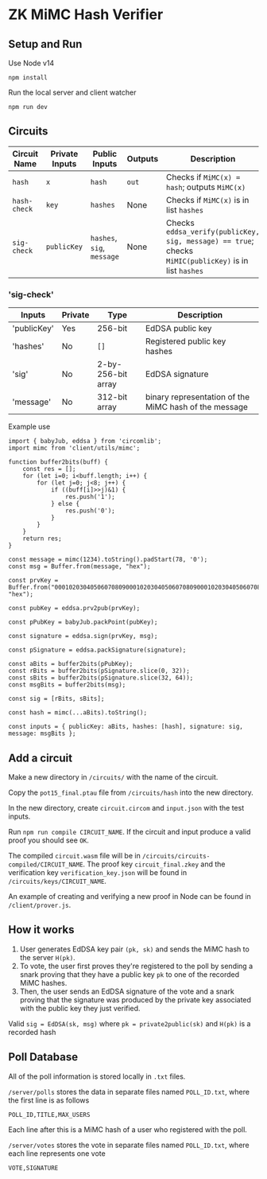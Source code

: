 # ZK MiMC Hash Verifier

## Setup and Run
Use Node v14
```
npm install
```

Run the local server and client watcher
```
npm run dev
```

## Circuits
| Circuit Name | Private Inputs | Public Inputs | Outputs | Description |
| ------------ | -------------- | ------------- | ------- | ----------- |
| `hash`       | `x` | `hash` | `out` | Checks if `MiMC(x) = hash`; outputs `MiMC(x)` |
| `hash-check` | `key` | `hashes` | None | Checks if `MiMC(x)` is in list `hashes` |
| `sig-check`  | `publicKey` | `hashes`, `sig`, `message` | None | Checks `eddsa_verify(publicKey, sig, message) == true`; checks `MiMIC(publicKey)` is in list `hashes` |

### 'sig-check'
| Inputs | Private | Type | Description |
| ------ | ------- | ---- | ----------- |
| 'publicKey' | Yes | 256-bit | EdDSA public key |
| 'hashes' | No | `[]` | Registered public key hashes |
| 'sig' | No | 2-by-256-bit array | EdDSA signature |
| 'message' | No | 312-bit array | binary representation of the MiMC hash of the message |


Example use
```
import { babyJub, eddsa } from 'circomlib';
import mimc from 'client/utils/mimc';

function buffer2bits(buff) {
    const res = [];
    for (let i=0; i<buff.length; i++) {
        for (let j=0; j<8; j++) {
            if ((buff[i]>>j)&1) {
                res.push('1');
            } else {
                res.push('0');
            }
        }
    }
    return res;
}

const message = mimc(1234).toString().padStart(78, '0');
const msg = Buffer.from(message, "hex");

const prvKey = Buffer.from("0001020304050607080900010203040506070809000102030405060708090001", "hex");

const pubKey = eddsa.prv2pub(prvKey);

const pPubKey = babyJub.packPoint(pubKey);

const signature = eddsa.sign(prvKey, msg);

const pSignature = eddsa.packSignature(signature);

const aBits = buffer2bits(pPubKey);
const rBits = buffer2bits(pSignature.slice(0, 32));
const sBits = buffer2bits(pSignature.slice(32, 64));
const msgBits = buffer2bits(msg);

const sig = [rBits, sBits];

const hash = mimc(...aBits).toString();

const inputs = { publicKey: aBits, hashes: [hash], signature: sig, message: msgBits };
 ```

## Add a circuit
Make a new directory in `/circuits/` with the name of the circuit.

Copy the `pot15_final.ptau` file from `/circuits/hash` into the new directory.

In the new directory, create `circuit.circom` and `input.json` with the test inputs.

Run `npm run compile CIRCUIT_NAME`.
If the circuit and input produce a valid proof you should see `OK`.

The compiled `circuit.wasm` file will be in `/circuits/circuits-compiled/CIRCUIT_NAME`.
The proof key `circuit_final.zkey` and the verification key `verification_key.json` will be found in `/circuits/keys/CIRCUIT_NAME`.

An example of creating and verifying a new proof in Node can be found in `/client/prover.js`.


## How it works
1. User generates EdDSA key pair `(pk, sk)` and sends the MiMC hash to the server `H(pk)`.
2. To vote, the user first proves they're registered to the poll by sending a snark proving that they have a public key `pk` to one of the recorded MiMC hashes.
3. Then, the user sends an EdDSA signature of the vote and a snark proving that the signature was produced by the private key associated with the public key they just verified.

Valid `sig = EdDSA(sk, msg)`
where `pk = private2public(sk)`
and `H(pk)` is a recorded hash

## Poll Database
All of the poll information is stored locally in `.txt` files.

`/server/polls` stores the data in separate files named `POLL_ID.txt`, where the first line is as follows
```
POLL_ID,TITLE,MAX_USERS
```

Each line after this is a MiMC hash of a user who registered with the poll.

`/server/votes` stores the vote in separate files named `POLL_ID.txt`, where each line represents one vote
```
VOTE,SIGNATURE
```
